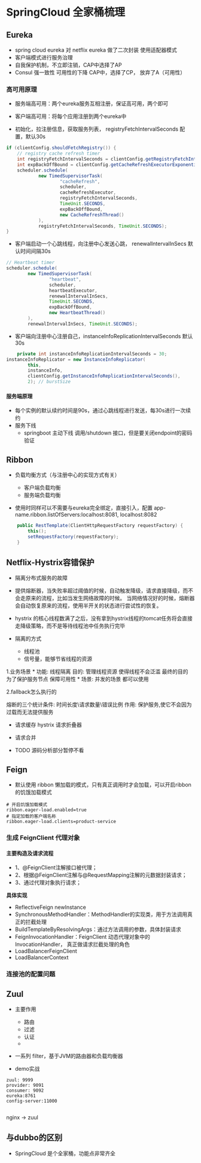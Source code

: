 
# SpringCloud 全家桶梳理

## Eureka
* spring cloud eureka 对 netflix eureka 做了二次封装
  使用适配器模式
* 客户端模式进行服务治理
* 自我保护机制，不立即注销，CAP中选择了AP
* Consul 强一致性 可用性的下降  CAP中，选择了CP， 放弃了A（可用性）

### 高可用原理
* 服务端高可用：两个eureka服务互相注册，保证高可用，两个即可
* 客户端高可用：将每个应用注册到两个eureka中


* 初始化，拉注册信息，获取服务列表， registryFetchIntervalSeconds 配置，默认30s
```java
if (clientConfig.shouldFetchRegistry()) {
    // registry cache refresh timer
    int registryFetchIntervalSeconds = clientConfig.getRegistryFetchIntervalSeconds();
    int expBackOffBound = clientConfig.getCacheRefreshExecutorExponentialBackOffBound();
    scheduler.schedule(
            new TimedSupervisorTask(
                    "cacheRefresh",
                    scheduler,
                    cacheRefreshExecutor,
                    registryFetchIntervalSeconds,
                    TimeUnit.SECONDS,
                    expBackOffBound,
                    new CacheRefreshThread()
            ),
            registryFetchIntervalSeconds, TimeUnit.SECONDS);
}
```

* 客户端启动一个心跳线程，向注册中心发送心跳， renewalIntervalInSecs 默认时间间隔30s
```java
// Heartbeat timer
scheduler.schedule(
        new TimedSupervisorTask(
                "heartbeat",
                scheduler,
                heartbeatExecutor,
                renewalIntervalInSecs,
                TimeUnit.SECONDS,
                expBackOffBound,
                new HeartbeatThread()
        ),
        renewalIntervalInSecs, TimeUnit.SECONDS);

```

* 客户端向注册中心注册自己，instanceInfoReplicationIntervalSeconds  默认30s
```java
	private int instanceInfoReplicationIntervalSeconds = 30;
instanceInfoReplicator = new InstanceInfoReplicator(
        this,
        instanceInfo,
        clientConfig.getInstanceInfoReplicationIntervalSeconds(),
        2); // burstSize
```


#### 服务端原理

* 每个实例的默认续约时间是90s，通过心跳线程进行发送，每30s进行一次续约
* 服务下线
    - springboot 主动下线  调用/shutdown 接口，但是要关闭endpoint的密码验证





## Ribbon
* 负载均衡方式（与注册中心的实现方式有关）
    - 客户端负载均衡
    - 服务端负载均衡

* 使用时同样可以不需要与eureka完全绑定，直接引入，配置 app-name.ribbon.listOfServers:localhost:8081, localhost:8082 



```java
	public RestTemplate(ClientHttpRequestFactory requestFactory) {
		this();
		setRequestFactory(requestFactory);
	}
```




## Netflix-Hystrix容错保护
* 隔离分布式服务的故障
* 提供熔断器，当失败率超过阈值的时候，自动触发降级，请求直接降级，而不会走原来的流程，比如当发生网络故障的时候。
当网络情况好的时候，熔断器会自动恢复原来的流程，使用半开关的状态进行尝试性的恢复。


* hystrix 的核心线程数满了之后，没有拿到hystrix线程的tomcat任务将会直接走降级策略，而不是等待线程池中任务执行完毕

* 隔离的方式
    - 线程池
    - 信号量，能够节省线程的资源

1.业务场景
    * 功能:  线程隔离   目的: 管理线程资源   使得线程不会泛滥      最终的目的 为了保护服务节点 保障可用性
	* 场景:  并发的场景   都可以使用 
	
2.fallback怎么执行的	
	
熔断的三个统计条件: 时间长度\请求数量\错误比例
    作用: 保护服务,使它不会因为过载而无法提供服务
	
* 请求缓存 hystrix  请求折叠器
* 请求合并 

* TODO  源码分析部分暂停不看





## Feign

* 默认使用 ribbon 懒加载的模式，只有真正调用时才会加载，可以开启ribbon的饥饿加载模式
```properties
# 开启饥饿加载模式
ribbon.eager-load.enabled=true
# 指定加载的客户端名称
ribbon.eager-load.clients=product-service
```

### 生成 FeignClient 代理对象
#### 主要构造及请求流程
* 1、@FeignClient注解接口被代理；
* 2、根据@FeignClient注解与@RequestMapping注解的元数据封装请求；
* 3、通过代理对象执行请求；

**具体实现**
* ReflectiveFeign  newInstance
* SynchronousMethodHandler：MethodHandler的实现类，用于方法调用真正的拦截处理
* BuildTemplateByResolvingArgs：通过方法调用的参数，具体封装请求
* FeignInvocationHandler：FeignClient 动态代理对象中的InvocationHandler， 真正做请求拦截处理的角色
* LoadBalancerFeignClient
* LoadBalancerContext

### 连接池的配置问题










## Zuul

* 主要作用
    - 路由
    - 过滤
    - 认证
    - 
 
* 一系列 filter，基于JVM的路由器和负载均衡器

* demo实战
```properties
zuul: 9999
provider: 9091
consumer: 9092
eureka:8761
config-server:11000


```
 
 
 nginx -> zuul























## 与dubbo的区别

* SpringCloud 是个全家桶，功能点非常齐全









